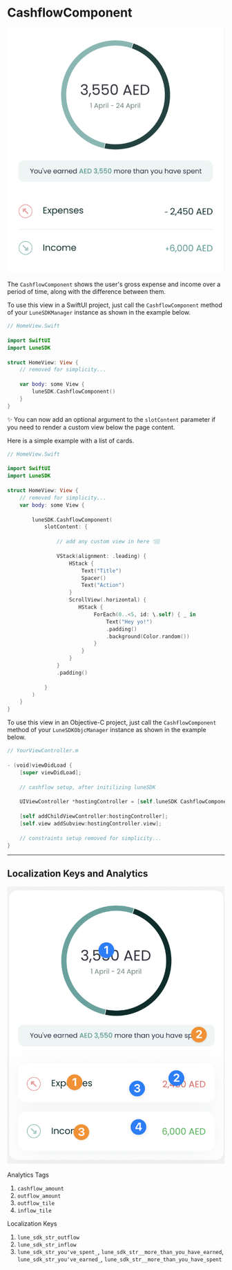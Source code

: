 # CashflowComponent

![](../assets/a3f2d332d83d9a08fcdbd800821c535e6e7d2152.png)

The `CashflowComponent` shows the user's gross expense and income over a
period of time, along with the difference between them.

To use this view in a SwiftUI project, just call the `CashflowComponent`
method of your `LuneSDKManager` instance as shown in the example below.

```swift
// HomeView.Swift

import SwiftUI
import LuneSDK

struct HomeView: View {
    // removed for simplicity...

    var body: some View {
        luneSDK.CashflowComponent()
    }
}
```

✨ You can now add an optional argument to the `slotContent` parameter
if you need to render a custom view below the page content.

Here is a simple example with a list of cards.

```swift
// HomeView.Swift

import SwiftUI
import LuneSDK

struct HomeView: View {
    // removed for simplicity...
    var body: some View {

        luneSDK.CashflowComponent(
            slotContent: {

                // add any custom view in here 👇🏽

                VStack(alignment: .leading) {
                    HStack {
                        Text("Title")
                        Spacer()
                        Text("Action")
                    }
                    ScrollView(.horizontal) {
                       HStack {
                            ForEach(0..<5, id: \.self) { _ in
                                Text("Hey yo!")
                                .padding()
                                .background(Color.random())
                            }
                        }
                    }
                }
                .padding()

            }
        )
    }
}
```

To use this view in an Objective-C project, just call the
`CashflowComponent` method of your `LuneSDKObjcManager` instance as
shown in the example below.

```swift
// YourViewController.m

- (void)viewDidLoad {
    [super viewDidLoad];

    // cashflow setup, after initilizing luneSDK

    UIViewController *hostingController = [self.luneSDK CashflowComponentWithConfig:nil];

    [self addChildViewController:hostingController];
    [self.view addSubview:hostingController.view];

    // constraints setup removed for simplicity...
}
```

---

## Localization Keys and Analytics

![](../assets/3634adbe6e3167d95fde53708ae041dfc5a8a649.png)

Analytics Tags

1. `cashflow_amount`
2. `outflow_amount`
3. `outflow_tile`
4. `inflow_tile`

Localization Keys

1. `lune_sdk_str_outflow`
2. `lune_sdk_str_inflow`
3. `lune_sdk_str_you've_spent_`,
   `lune_sdk_str__more_than_you_have_earned`,
   `lune_sdk_str_you've_earned_`,
   `lune_sdk_str__more_than_you_have_spent`
